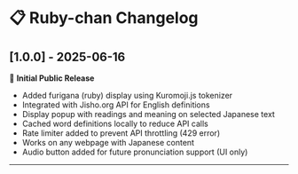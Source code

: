 # 📋 Ruby-chan Changelog

## [1.0.0] - 2025-06-16

🎉 **Initial Public Release**

- Added furigana (ruby) display using Kuromoji.js tokenizer
- Integrated with Jisho.org API for English definitions
- Display popup with readings and meaning on selected Japanese text
- Cached word definitions locally to reduce API calls
- Rate limiter added to prevent API throttling (429 error)
- Works on any webpage with Japanese content
- Audio button added for future pronunciation support (UI only)

---
